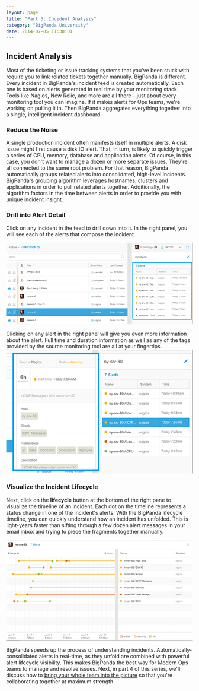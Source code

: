 ```yaml
---
layout: page
title: "Part 3: Incident Analysis"
category: "BigPanda University"
date: 2014-07-05 11:30:01
---
```


## Incident Analysis
Most of the ticketing or issue tracking systems that you've been stuck with require you to link related tickets together manually. BigPanda is different. Every incident in BigPanda's incident feed is created automatically. Each one is based on alerts generated in real time by your monitoring stack. Tools like Nagios, New Relic, and more are all there – just about every monitoring tool you can imagine. If it makes alerts for Ops teams, we're working on pulling it in. Then BigPanda aggregates everything together into a single, intelligent incident dashboard.

### Reduce the Noise
A single production incident often manifests itself in multiple alerts. A disk issue might first cause a disk IO alert. That, in turn, is likely to quickly trigger a series of CPU, memory, database and application alerts. Of course, in this case, you don't want to manage a dozen or more separate issues. They're all connected to the same root problem. For that reason, BigPanda automatically groups related alerts into consolidated, high-level incidents. BigPanda's grouping algorithm leverages hostnames, clusters and applications in order to pull related alerts together. Additionally, the algorithm factors in the time between alerts in order to provide you with unique incident insight.

### Drill into Alert Detail
Click on any incident in the feed to drill down into it. In the right panel, you will see each of the alerts that compose the incident.

![IncidentAnalysis](/media/IncidentAnalysis.png)

Clicking on any alert in the right panel will give you even more information about the alert. Full time and duration information as well as any of the tags provided by the source monitoring tool are all at your fingertips.
![IncidentsSource](/media/IncidentAnalysis_Source.png)

### Visualize the Incident Lifecycle
Next, click on the <strong>lifecycle</strong> button at the bottom of the right pane to visualize the timeline of an incident. Each dot on the timeline represents a status change in one of the incident's alerts. With the BigPanda lifecycle timeline, you can quickly understand how an incident has unfolded. This is light-years faster than sifting through a few dozen alert messages in your email inbox and trying to piece the fragments together manually.

![Lifecycle](/media/LifeCycle.png)

BigPanda speeds up the process of understanding incidents. Automatically-consolidated alerts in real-time, as they unfold are combined with powerful alert lifecycle visibility. This makes BigPanda the best way for Modern Ops teams to manage and resolve issues. Next, in part 4 of this series, we'll discuss how to [bring your whole team into the picture](getting-started-with-bigpanda-incident-assignment.html) so that you're collaborating together at maximum strength.

</strong>
